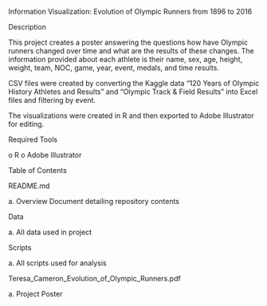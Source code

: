 Information Visualization: Evolution of Olympic Runners from 1896 to 2016

Description

This project creates a poster answering the questions how have Olympic runners changed over time and what are the results of these changes.  The information provided about each athlete is their name, sex, age, height, weight, team, NOC, game, year, event, medals, and time results.

CSV files were created by converting the Kaggle data “120 Years of Olympic History Athletes and Results” and “Olympic Track & Field Results” into Excel files and filtering by event.

The visualizations were created in R and then exported to Adobe Illustrator for editing.   

Required Tools

o R
o Adobe Illustrator

Table of Contents

README.md

a. Overview Document detailing repository contents

Data

a. All data used in project

Scripts

a. All scripts used for analysis

Teresa_Cameron_Evolution_of_Olympic_Runners.pdf

a. Project Poster
